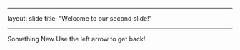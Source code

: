 _ _ _
layout: slide
title: "Welcome to our second slide!"
_ _ _
Something New
Use the left arrow to get back!
